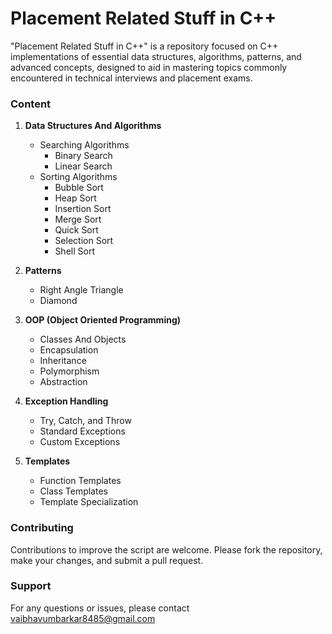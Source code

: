 # Placement Related Stuff in C++

"Placement Related Stuff in C++" is a repository focused on C++ implementations of essential data structures, algorithms, patterns, and advanced concepts, designed to aid in mastering topics commonly encountered in technical interviews and placement exams.

### Content

1. **Data Structures And Algorithms**
   - Searching Algorithms
     - Binary Search
     - Linear Search
   - Sorting Algorithms
     - Bubble Sort
     - Heap Sort
     - Insertion Sort
     - Merge Sort
     - Quick Sort
     - Selection Sort
     - Shell Sort

2. **Patterns**
   - Right Angle Triangle
   - Diamond

3. **OOP (Object Oriented Programming)**
   - Classes And Objects
   - Encapsulation
   - Inheritance
   - Polymorphism
   - Abstraction

4. **Exception Handling**
   - Try, Catch, and Throw
   - Standard Exceptions
   - Custom Exceptions

5. **Templates**
   - Function Templates
   - Class Templates
   - Template Specialization

### Contributing
Contributions to improve the script are welcome. Please fork the repository, make your changes, and submit a pull request.

### Support
For any questions or issues, please contact [vaibhavumbarkar8485@gmail.com](mailto:vaibhavumbarkar8485@gmail.com)
